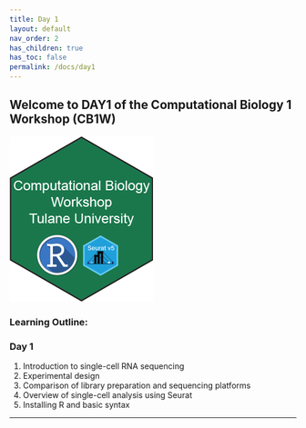 ```yaml
---
title: Day 1
layout: default
nav_order: 2
has_children: true
has_toc: false
permalink: /docs/day1
---
```

## Welcome to DAY1 of the Computational Biology 1 Workshop (CB1W)

![](https://raw.githubusercontent.com/Dragonmasterx87/CompBio1-Tulane/main/assets/images/logo.png)

### Learning Outline:
### Day 1
1. Introduction to single-cell RNA sequencing
2. Experimental design
3. Comparison of library preparation and sequencing platforms
4. Overview of single-cell analysis using Seurat
5. Installing R and basic syntax

----

[Just the Docs]: https://just-the-docs.github.io/just-the-docs/
[GitHub Pages]: https://docs.github.com/en/pages
[README]: https://github.com/just-the-docs/just-the-docs-template/blob/main/README.md
[Jekyll]: https://jekyllrb.com
[GitHub Pages / Actions workflow]: https://github.blog/changelog/2022-07-27-github-pages-custom-github-actions-workflows-beta/
[use this template]: https://github.com/just-the-docs/just-the-docs-template/generate
